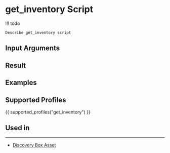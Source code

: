 # get_inventory Script

<!-- prettier-ignore -->
!!! todo

    Describe get_inventory script

## Input Arguments

## Result

## Examples

## Supported Profiles

{{ supported_profiles("get_inventory") }}

## Used in
-------
* [Discovery Box Asset](../../../admin/reference/discovery/box/asset.md)
